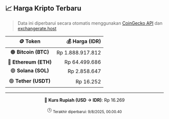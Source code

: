 

<!-- HARGA_KRIPTO -->
## 📈 Harga Kripto Terbaru

> Data ini diperbarui secara otomatis menggunakan [CoinGecko API](https://www.coingecko.com/) dan [exchangerate.host](https://exchangerate.host/)

<div align="center">

| 🪙 Token | 💰 Harga (IDR) |
|:------:|---------------:|
| 🟠 **Bitcoin (BTC)**   | Rp 1.888.917.812 |
| 🔵 **Ethereum (ETH)**  | Rp 64.499.686 |
| 🟣 **Solana (SOL)**    | Rp 2.858.647 |
| 🟢 **Tether (USDT)**   | Rp 16.252 |

---

💱 **Kurs Rupiah (USD → IDR)**: Rp 16.269

🕒 <sub>Terakhir diperbarui: 9/8/2025, 00.00.40</sub>

</div>
<!-- /HARGA_KRIPTO -->